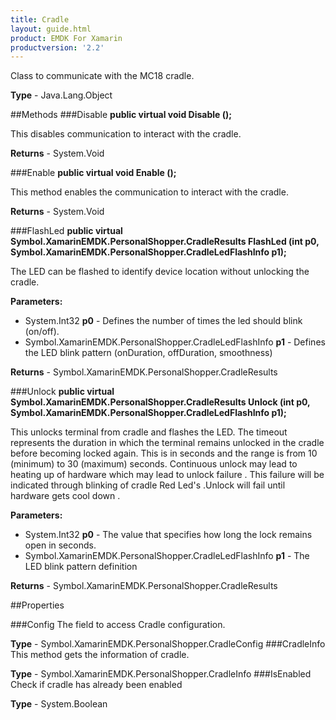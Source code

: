 ```yaml
---
title: Cradle
layout: guide.html
product: EMDK For Xamarin
productversion: '2.2'
---
```

Class to communicate with the MC18 cradle.

**Type** - Java.Lang.Object

##Methods
###Disable
**public virtual void Disable ();**

This disables communication to interact with the cradle.


**Returns** - System.Void

###Enable
**public virtual void Enable ();**

This method enables the communication to interact with the cradle.


**Returns** - System.Void

###FlashLed
**public virtual Symbol.XamarinEMDK.PersonalShopper.CradleResults FlashLed (int p0, Symbol.XamarinEMDK.PersonalShopper.CradleLedFlashInfo p1);**

The LED can be flashed to identify device location without unlocking the cradle.

**Parameters:** 

* System.Int32 **p0** - Defines the number of times the led should blink (on/off).
* Symbol.XamarinEMDK.PersonalShopper.CradleLedFlashInfo **p1** - Defines the LED blink pattern (onDuration, offDuration, smoothness)

**Returns** - Symbol.XamarinEMDK.PersonalShopper.CradleResults

###Unlock
**public virtual Symbol.XamarinEMDK.PersonalShopper.CradleResults Unlock (int p0, Symbol.XamarinEMDK.PersonalShopper.CradleLedFlashInfo p1);**

This unlocks terminal from cradle and flashes the LED. The timeout represents the duration in which the terminal remains unlocked in the cradle before becoming locked again. This is in seconds and the range is from 10 (minimum) to 30 (maximum) seconds. Continuous unlock may lead to heating up of hardware which may lead to unlock failure . This failure will be indicated through blinking of cradle Red Led's .Unlock will fail until hardware gets cool down .

**Parameters:** 

* System.Int32 **p0** - The value that specifies how long the lock remains open in seconds.
* Symbol.XamarinEMDK.PersonalShopper.CradleLedFlashInfo **p1** - The LED blink pattern definition

**Returns** - Symbol.XamarinEMDK.PersonalShopper.CradleResults

##Properties

###Config
The field to access Cradle configuration.


**Type** - Symbol.XamarinEMDK.PersonalShopper.CradleConfig
###CradleInfo
This method gets the information of cradle.

**Type** - Symbol.XamarinEMDK.PersonalShopper.CradleInfo
###IsEnabled
Check if cradle has already been enabled

**Type** - System.Boolean






